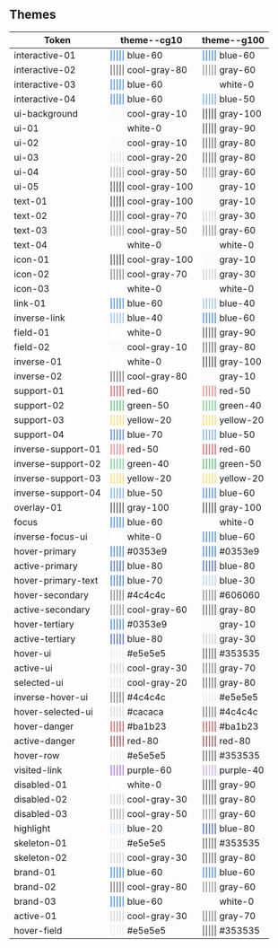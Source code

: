 ## Themes

| Token              | theme--cg10                                                  | theme--g100                                              |
| ------------------ | ------------------------------------------------------------ | -------------------------------------------------------- |
| interactive-01     | <span style="color: #0062ff">\|\|\|\|\|</span> blue-60       | <span style="color: #0062ff">\|\|\|\|\|</span> blue-60   |
| interactive-02     | <span style="color: #373d42">\|\|\|\|\|</span> cool-gray-80  | <span style="color: #6f6f6f">\|\|\|\|\|</span> gray-60   |
| interactive-03     | <span style="color: #0062ff">\|\|\|\|\|</span> blue-60       | <span style="color: #ffffff">\|\|\|\|\|</span> white-0   |
| interactive-04     | <span style="color: #0062ff">\|\|\|\|\|</span> blue-60       | <span style="color: #408bfc">\|\|\|\|\|</span> blue-50   |
| ui-background      | <span style="color: #f2f4f8">\|\|\|\|\|</span> cool-gray-10  | <span style="color: #171717">\|\|\|\|\|</span> gray-100  |
| ui-01              | <span style="color: #ffffff">\|\|\|\|\|</span> white-0       | <span style="color: #282828">\|\|\|\|\|</span> gray-90   |
| ui-02              | <span style="color: #f2f4f8">\|\|\|\|\|</span> cool-gray-10  | <span style="color: #3d3d3d">\|\|\|\|\|</span> gray-80   |
| ui-03              | <span style="color: #d5d9e0">\|\|\|\|\|</span> cool-gray-20  | <span style="color: #3d3d3d">\|\|\|\|\|</span> gray-80   |
| ui-04              | <span style="color: #868d95">\|\|\|\|\|</span> cool-gray-50  | <span style="color: #6f6f6f">\|\|\|\|\|</span> gray-60   |
| ui-05              | <span style="color: #13171a">\|\|\|\|\|</span> cool-gray-100 | <span style="color: #f3f3f3">\|\|\|\|\|</span> gray-10   |
| text-01            | <span style="color: #13171a">\|\|\|\|\|</span> cool-gray-100 | <span style="color: #f3f3f3">\|\|\|\|\|</span> gray-10   |
| text-02            | <span style="color: #50565b">\|\|\|\|\|</span> cool-gray-70  | <span style="color: #bebebe">\|\|\|\|\|</span> gray-30   |
| text-03            | <span style="color: #868d95">\|\|\|\|\|</span> cool-gray-50  | <span style="color: #6f6f6f">\|\|\|\|\|</span> gray-60   |
| text-04            | <span style="color: #ffffff">\|\|\|\|\|</span> white-0       | <span style="color: #ffffff">\|\|\|\|\|</span> white-0   |
| icon-01            | <span style="color: #13171a">\|\|\|\|\|</span> cool-gray-100 | <span style="color: #f3f3f3">\|\|\|\|\|</span> gray-10   |
| icon-02            | <span style="color: #50565b">\|\|\|\|\|</span> cool-gray-70  | <span style="color: #bebebe">\|\|\|\|\|</span> gray-30   |
| icon-03            | <span style="color: #ffffff">\|\|\|\|\|</span> white-0       | <span style="color: #ffffff">\|\|\|\|\|</span> white-0   |
| link-01            | <span style="color: #0062ff">\|\|\|\|\|</span> blue-60       | <span style="color: #6ea6ff">\|\|\|\|\|</span> blue-40   |
| inverse-link       | <span style="color: #6ea6ff">\|\|\|\|\|</span> blue-40       | <span style="color: #0062ff">\|\|\|\|\|</span> blue-60   |
| field-01           | <span style="color: #ffffff">\|\|\|\|\|</span> white-0       | <span style="color: #282828">\|\|\|\|\|</span> gray-90   |
| field-02           | <span style="color: #f2f4f8">\|\|\|\|\|</span> cool-gray-10  | <span style="color: #3d3d3d">\|\|\|\|\|</span> gray-80   |
| inverse-01         | <span style="color: #ffffff">\|\|\|\|\|</span> white-0       | <span style="color: #171717">\|\|\|\|\|</span> gray-100  |
| inverse-02         | <span style="color: #373d42">\|\|\|\|\|</span> cool-gray-80  | <span style="color: #f3f3f3">\|\|\|\|\|</span> gray-10   |
| support-01         | <span style="color: #da1e28">\|\|\|\|\|</span> red-60        | <span style="color: #fb4b53">\|\|\|\|\|</span> red-50    |
| support-02         | <span style="color: #24a148">\|\|\|\|\|</span> green-50      | <span style="color: #3dbb61">\|\|\|\|\|</span> green-40  |
| support-03         | <span style="color: #fdd13a">\|\|\|\|\|</span> yellow-20     | <span style="color: #fdd13a">\|\|\|\|\|</span> yellow-20 |
| support-04         | <span style="color: #054ada">\|\|\|\|\|</span> blue-70       | <span style="color: #408bfc">\|\|\|\|\|</span> blue-50   |
| inverse-support-01 | <span style="color: #fb4b53">\|\|\|\|\|</span> red-50        | <span style="color: #da1e28">\|\|\|\|\|</span> red-60    |
| inverse-support-02 | <span style="color: #3dbb61">\|\|\|\|\|</span> green-40      | <span style="color: #24a148">\|\|\|\|\|</span> green-50  |
| inverse-support-03 | <span style="color: #fdd13a">\|\|\|\|\|</span> yellow-20     | <span style="color: #fdd13a">\|\|\|\|\|</span> yellow-20 |
| inverse-support-04 | <span style="color: #408bfc">\|\|\|\|\|</span> blue-50       | <span style="color: #0062ff">\|\|\|\|\|</span> blue-60   |
| overlay-01         | <span style="color: #171717">\|\|\|\|\|</span> gray-100      | <span style="color: #171717">\|\|\|\|\|</span> gray-100  |
| focus              | <span style="color: #0062ff">\|\|\|\|\|</span> blue-60       | <span style="color: #ffffff">\|\|\|\|\|</span> white-0   |
| inverse-focus-ui   | <span style="color: #ffffff">\|\|\|\|\|</span> white-0       | <span style="color: #0062ff">\|\|\|\|\|</span> blue-60   |
| hover-primary      | <span style="color: #0353e9">\|\|\|\|\|</span> #0353e9       | <span style="color: #0353e9">\|\|\|\|\|</span> #0353e9   |
| active-primary     | <span style="color: #0530ad">\|\|\|\|\|</span> blue-80       | <span style="color: #0530ad">\|\|\|\|\|</span> blue-80   |
| hover-primary-text | <span style="color: #054ada">\|\|\|\|\|</span> blue-70       | <span style="color: #97c1ff">\|\|\|\|\|</span> blue-30   |
| hover-secondary    | <span style="color: #4c4c4c">\|\|\|\|\|</span> #4c4c4c       | <span style="color: #606060">\|\|\|\|\|</span> #606060   |
| active-secondary   | <span style="color: #697077">\|\|\|\|\|</span> cool-gray-60  | <span style="color: #3d3d3d">\|\|\|\|\|</span> gray-80   |
| hover-tertiary     | <span style="color: #0353e9">\|\|\|\|\|</span> #0353e9       | <span style="color: #f3f3f3">\|\|\|\|\|</span> gray-10   |
| active-tertiary    | <span style="color: #0530ad">\|\|\|\|\|</span> blue-80       | <span style="color: #bebebe">\|\|\|\|\|</span> gray-30   |
| hover-ui           | <span style="color: #e5e5e5">\|\|\|\|\|</span> #e5e5e5       | <span style="color: #353535">\|\|\|\|\|</span> #353535   |
| active-ui          | <span style="color: #b9bfc7">\|\|\|\|\|</span> cool-gray-30  | <span style="color: #565656">\|\|\|\|\|</span> gray-70   |
| selected-ui        | <span style="color: #d5d9e0">\|\|\|\|\|</span> cool-gray-20  | <span style="color: #3d3d3d">\|\|\|\|\|</span> gray-80   |
| inverse-hover-ui   | <span style="color: #4c4c4c">\|\|\|\|\|</span> #4c4c4c       | <span style="color: #e5e5e5">\|\|\|\|\|</span> #e5e5e5   |
| hover-selected-ui  | <span style="color: #cacaca">\|\|\|\|\|</span> #cacaca       | <span style="color: #4c4c4c">\|\|\|\|\|</span> #4c4c4c   |
| hover-danger       | <span style="color: #ba1b23">\|\|\|\|\|</span> #ba1b23       | <span style="color: #ba1b23">\|\|\|\|\|</span> #ba1b23   |
| active-danger      | <span style="color: #750e13">\|\|\|\|\|</span> red-80        | <span style="color: #750e13">\|\|\|\|\|</span> red-80    |
| hover-row          | <span style="color: #e5e5e5">\|\|\|\|\|</span> #e5e5e5       | <span style="color: #353535">\|\|\|\|\|</span> #353535   |
| visited-link       | <span style="color: #8a3ffc">\|\|\|\|\|</span> purple-60     | <span style="color: #bb8eff">\|\|\|\|\|</span> purple-40 |
| disabled-01        | <span style="color: #ffffff">\|\|\|\|\|</span> white-0       | <span style="color: #282828">\|\|\|\|\|</span> gray-90   |
| disabled-02        | <span style="color: #b9bfc7">\|\|\|\|\|</span> cool-gray-30  | <span style="color: #3d3d3d">\|\|\|\|\|</span> gray-80   |
| disabled-03        | <span style="color: #868d95">\|\|\|\|\|</span> cool-gray-50  | <span style="color: #6f6f6f">\|\|\|\|\|</span> gray-60   |
| highlight          | <span style="color: #c9deff">\|\|\|\|\|</span> blue-20       | <span style="color: #0530ad">\|\|\|\|\|</span> blue-80   |
| skeleton-01        | <span style="color: #e5e5e5">\|\|\|\|\|</span> #e5e5e5       | <span style="color: #353535">\|\|\|\|\|</span> #353535   |
| skeleton-02        | <span style="color: #b9bfc7">\|\|\|\|\|</span> cool-gray-30  | <span style="color: #3d3d3d">\|\|\|\|\|</span> gray-80   |
| brand-01           | <span style="color: #0062ff">\|\|\|\|\|</span> blue-60       | <span style="color: #0062ff">\|\|\|\|\|</span> blue-60   |
| brand-02           | <span style="color: #373d42">\|\|\|\|\|</span> cool-gray-80  | <span style="color: #6f6f6f">\|\|\|\|\|</span> gray-60   |
| brand-03           | <span style="color: #0062ff">\|\|\|\|\|</span> blue-60       | <span style="color: #ffffff">\|\|\|\|\|</span> white-0   |
| active-01          | <span style="color: #b9bfc7">\|\|\|\|\|</span> cool-gray-30  | <span style="color: #565656">\|\|\|\|\|</span> gray-70   |
| hover-field        | <span style="color: #e5e5e5">\|\|\|\|\|</span> #e5e5e5       | <span style="color: #353535">\|\|\|\|\|</span> #353535   |
